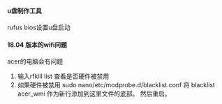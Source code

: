 #### u盘制作工具
rufus
bios设置u盘启动
#### 18.04 版本的wifi问题
acer的电脑会有问题
1. 输入rfkill list 查看是否硬件被禁用
2. 如果硬件被禁用
sudo nano/etc/modprobe.d/blacklist.conf
将 blacklist acer_wmi 作为新行添加到这里文件的底部。
然后重启。
